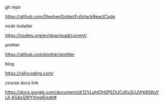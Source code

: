 git repo

https://github.com/StephenGrider/FullstackReactCode

node installer

https://nodejs.org/en/download/current/

prettier

https://github.com/prettier/prettier

blog

https://rallycoding.com/

course docs link

https://docs.google.com/document/d/1ZVLphlOH0PEOUCd5v2UJVHiRSKuYjJI-AS4xQWYXmq8/edit#
